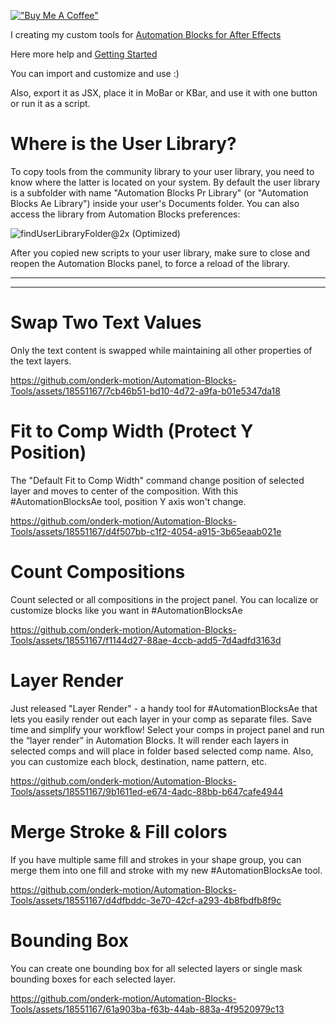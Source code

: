 [!["Buy Me A Coffee"](https://www.buymeacoffee.com/assets/img/custom_images/orange_img.png)](https://www.buymeacoffee.com/onderk_motion)

I creating my custom tools for [Automation Blocks for After Effects](https://aescripts.com/automation-blocks-for-after-effects/)

Here more help and [Getting Started](https://docs.mamoworld.com/automation-blocks/)

You can import and customize and use :)

Also, export it as JSX, place it in MoBar or KBar, and use it with one button or run it as a script. 


# Where is the User Library?

To copy tools from the community library to your user library, you need to know where the latter is located on your system. By default the user library is a subfolder with name "Automation Blocks Pr Library" (or "Automation Blocks Ae Library") inside your user's Documents folder. You can also access the library from Automation Blocks preferences:

![findUserLibraryFolder@2x (Optimized)](https://github.com/onderk-motion/Automation-Blocks-Tools/assets/18551167/15a317b2-78ba-46e9-a216-2704897c9a2f)

After you copied new scripts to your user library, make sure to close and reopen the Automation Blocks panel, to force a reload of the library.


----------------------------------------------------------------------------------------------------------------------------------
----------------------------------------------------------------------------------------------------------------------------------

# Swap Two Text Values
Only the text content is swapped while maintaining all other properties of the text layers.

https://github.com/onderk-motion/Automation-Blocks-Tools/assets/18551167/7cb46b51-bd10-4d72-a9fa-b01e5347da18


# Fit to Comp Width (Protect Y Position)
The "Default Fit to Comp Width" command change position of selected layer and moves to center of the composition. With this #AutomationBlocksAe tool, position Y axis won't change.

https://github.com/onderk-motion/Automation-Blocks-Tools/assets/18551167/d4f507bb-c1f2-4054-a915-3b65eaab021e

# Count Compositions
Count selected or all compositions in the project panel. You can localize or customize blocks like you want in #AutomationBlocksAe

https://github.com/onderk-motion/Automation-Blocks-Tools/assets/18551167/f1144d27-88ae-4ccb-add5-7d4adfd3163d

# Layer Render
Just released "Layer Render" - a handy tool for #AutomationBlocksAe that lets you easily render out each layer in your comp as separate files. Save time and simplify your workflow!
Select your comps in project panel and run the “layer render” in Automation Blocks.  It will render each layers in selected comps and will place in folder based selected comp name. 
Also, you can customize each block, destination, name pattern, etc. 

https://github.com/onderk-motion/Automation-Blocks-Tools/assets/18551167/9b1611ed-e674-4adc-88bb-b647cafe4944

# Merge Stroke & Fill colors
If you have multiple same fill and strokes in your shape group, you can merge them into one fill and stroke with my new #AutomationBlocksAe tool.

https://github.com/onderk-motion/Automation-Blocks-Tools/assets/18551167/d4dfbddc-3e70-42cf-a293-4b8fbdfb8f9c


# Bounding Box
You can create one bounding box for all selected layers or single mask bounding boxes for each selected layer.

https://github.com/onderk-motion/Automation-Blocks-Tools/assets/18551167/61a903ba-f63b-44ab-883a-4f9520979c13
